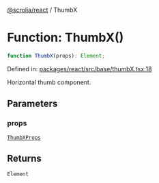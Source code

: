 [@scrolia/react](../README.md) / ThumbX

# Function: ThumbX()

```ts
function ThumbX(props): Element;
```

Defined in: [packages/react/src/base/thumbX.tsx:18](https://github.com/alpheus-day/scrolia/blob/a7062c82222b0dcb500e88f7ca3fff69b13a5fcd/packages/react/src/base/thumbX.tsx#L18)

Horizontal thumb component.

## Parameters

### props

[`ThumbXProps`](../type-aliases/ThumbXProps.md)

## Returns

`Element`
